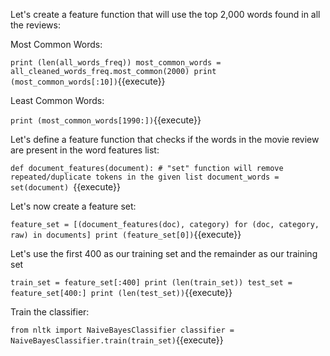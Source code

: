 
Let's create a feature function that will use the top 2,000 words found in all the reviews:

Most Common Words:

`print (len(all_words_freq))
most_common_words = all_cleaned_words_freq.most_common(2000)
print (most_common_words[:10])`{{execute}}

Least Common Words:

`print (most_common_words[1990:])`{{execute}}

Let's define a feature function that checks if the words in the movie review are present in
the word features list:

`def document_features(document):
    # "set" function will remove repeated/duplicate tokens in the given list
    document_words = set(document)
   `{{execute}}
    
Let's now create a feature set:

`feature_set = [(document_features(doc), category) for (doc, category, raw) in documents]
print (feature_set[0])`{{execute}}

Let's use the first 400 as our training set and the remainder as our training set

`train_set = feature_set[:400]
print (len(train_set))
test_set = feature_set[400:]
print (len(test_set))`{{execute}}

Train the classifier:

`from nltk import NaiveBayesClassifier
classifier = NaiveBayesClassifier.train(train_set)`{{execute}}



